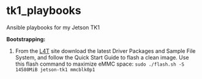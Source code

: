 # tk1_playbooks
Ansible playbooks for my Jetson TK1

**Bootstrapping:**

1. From the [L4T](https://developer.nvidia.com/linux-tegra) site download the latest Driver Packages and Sample File System, and follow the Quick Start Guide to flash a clean image. Use this flash command to maximize eMMC space: `sudo ./flash.sh -S 14580MiB jetson-tk1 mmcblk0p1`
